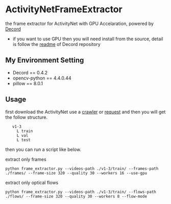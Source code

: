 # ActivityNetFrameExtractor
the frame extractor for ActivityNet with GPU Accelaration, powered by [Decord](https://github.com/dmlc/decord)

* if you want to use GPU then you will need install from the source, detail is follow the [readme](https://github.com/dmlc/decord#installation) of Decord repository

## My Environment Setting

*   Decord == 0.4.2
*   opencv-python == 4.4.0.44
*   pillow == 8.0.1

## Usage
first download the ActivityNet use a [crawler](https://github.com/activitynet/ActivityNet/tree/master/Crawler) or [request](https://github.com/activitynet/ActivityNet/issues/57) and then you will get the follow structure.

```
   v1-3
     L train
     L val
     L test
```
then you can run a script like below.

extract only frames
```
python frame_extractor.py --videos-path ./v1-3/train/ --frames-path ./frames/ --frame-size 320 --quality 30 --workers 16 --use-gpu
```

extract only optical flows
```
python frame_extractor.py --videos-path ./v1-3/train/ --flows-path ./flows/ --frame-size 320 --quality 30 --workers 8 --flow-mode
```
